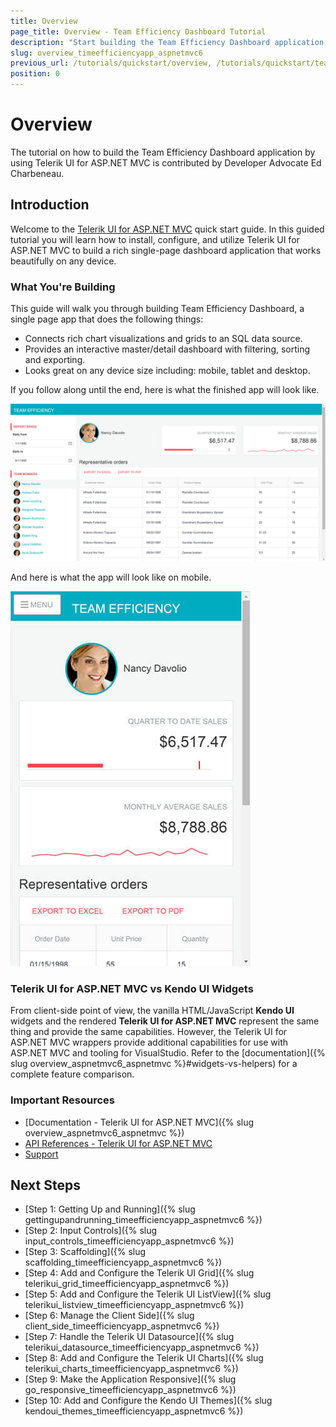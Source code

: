 ```yaml
---
title: Overview
page_title: Overview - Team Efficiency Dashboard Tutorial
description: "Start building the Team Efficiency Dashboard application by using Progress Telerik UI for ASP.NET MVC."
slug: overview_timeefficiencyapp_aspnetmvc6
previous_url: /tutorials/quickstart/overview, /tutorials/quickstart/team-efficiency, /tutorials/tutorial-aspnetmvc-quick-start/chapter0
position: 0
---
```


# Overview

The tutorial on how to build the Team Efficiency Dashboard application by using Telerik UI for ASP.NET MVC is contributed by Developer Advocate Ed Charbeneau.

## Introduction

Welcome to the [Telerik UI for ASP.NET MVC](https://www.telerik.com/aspnet-mvc) quick start guide. In this guided tutorial you will learn how to install, configure, and utilize Telerik UI for ASP.NET MVC to build a rich single-page dashboard application that works beautifully on any device.

### What You're Building

This guide will walk you through building Team Efficiency Dashboard, a single page app that does the following things:

- Connects rich chart visualizations and grids to an SQL data source.
- Provides an interactive master/detail dashboard with filtering, sorting and exporting.
- Looks great on any device size including: mobile, tablet and desktop.

If you follow along until the end, here is what the finished app will look like.

![{{ site.product_short }} Dashboard](images/chapter0/dashboard.jpg)

And here is what the app will look like on mobile.

![{{ site.product_short }} Mobile Dashboard](images/chapter0/mobile-dashboard.jpg)

### Telerik UI for ASP.NET MVC vs Kendo UI Widgets

From client-side point of view, the vanilla HTML/JavaScript **Kendo UI** widgets and the rendered **Telerik UI for ASP.NET MVC** represent the same thing and provide the same capabilities.
However, the Telerik UI for ASP.NET MVC wrappers provide additional capabilities for use with ASP.NET MVC and tooling for VisualStudio. Refer to the [documentation]({% slug overview_aspnetmvc6_aspnetmvc %}#widgets-vs-helpers) for a complete feature comparison.

### Important Resources

- [Documentation - Telerik UI for ASP.NET MVC]({% slug overview_aspnetmvc6_aspnetmvc %})
- [API References - Telerik UI for ASP.NET MVC](https://docs.telerik.com/aspnet-mvc/api/)
- [Support](https://www.telerik.com/account/support-tickets/my-support-tickets)

## Next Steps

* [Step 1: Getting Up and Running]({% slug gettingupandrunning_timeefficiencyapp_aspnetmvc6 %})
* [Step 2: Input Controls]({% slug input_controls_timeefficiencyapp_aspnetmvc6 %})
* [Step 3: Scaffolding]({% slug scaffolding_timeefficiencyapp_aspnetmvc6 %})
* [Step 4: Add and Configure the Telerik UI Grid]({% slug telerikui_grid_timeefficiencyapp_aspnetmvc6 %})
* [Step 5: Add and Configure the Telerik UI ListView]({% slug telerikui_listview_timeefficiencyapp_aspnetmvc6 %})
* [Step 6: Manage the Client Side]({% slug client_side_timeefficiencyapp_aspnetmvc6 %})
* [Step 7: Handle the Telerik UI Datasource]({% slug telerikui_datasource_timeefficiencyapp_aspnetmvc6 %})
* [Step 8: Add and Configure the Telerik UI Charts]({% slug telerikui_charts_timeefficiencyapp_aspnetmvc6 %})
* [Step 9: Make the Application Responsive]({% slug go_responsive_timeefficiencyapp_aspnetmvc6 %})
* [Step 10: Add and Configure the Kendo UI Themes]({% slug kendoui_themes_timeefficiencyapp_aspnetmvc6 %})
